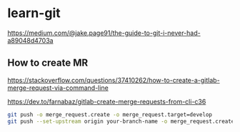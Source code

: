 # learn-git
https://medium.com/@jake.page91/the-guide-to-git-i-never-had-a89048d4703a

## How to create MR
https://stackoverflow.com/questions/37410262/how-to-create-a-gitlab-merge-request-via-command-line

https://dev.to/farnabaz/gitlab-create-merge-requests-from-cli-c36
```bash
git push -o merge_request.create -o merge_request.target=develop
git push --set-upstream origin your-branch-name -o merge_request.create
```
